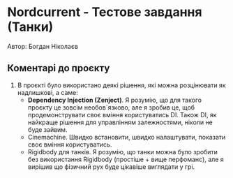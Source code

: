 # Nordcurrent - Тестове завдання (Танки)

Автор: Богдан Ніколаєв

## Коментарі до проєкту

1. В проєкті було використано деякі рішення, які можна розцінювати як надлишкові, а саме:
   - **Dependency Injection (Zenject)**. Я розумію, що для такого проєкту це зовсім необов`язково, але я зробив це, щоб продемонструвати своє вміння користуватись DI. Також DI, як найкраще рішення для управлінням залежностями, ніколи не буде зайвим.
   - Сinemachine. Швидко встановити, швидко налаштувати, показати своє вміння користуватись.
   - Rigidbody для танків. Я розумію, що танки можна було зробити без використання Rigidbody (простіше + вище перфоманс), але я вирішив що фізичний рух буде цікавіше виглядати у грі.